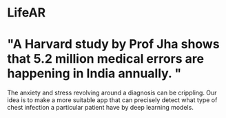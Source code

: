 # LifeAR

# "A Harvard study by Prof Jha shows that   5.2 million  medical errors are happening in India annually. "

The anxiety and stress revolving around a diagnosis can be crippling. Our idea is to make a more suitable app that can precisely detect what type of chest infection a particular patient have by deep learning models.
